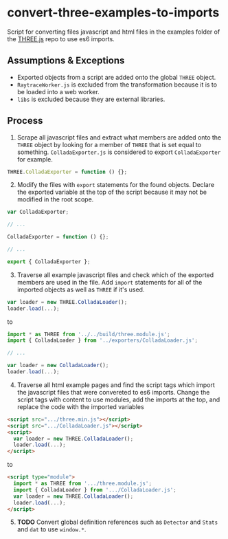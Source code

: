# convert-three-examples-to-imports

Script for converting files javascript and html files in the examples folder of the [THREE.js](https://github.com/mrdoob/three.js) repo to use es6 imports.

## Assumptions & Exceptions

- Exported objects from a script are added onto the global `THREE` object.
- `RaytraceWorker.js` is excluded from the transformation because it is to be loaded into a web worker.
- `libs` is excluded because they are external libraries.

## Process

1. Scrape all javascript files and extract what members are added onto the `THREE` object by looking for a member of `THREE` that is set equal to something. `ColladaExporter.js` is considered to export `ColladaExporter` for example.

```js
THREE.ColladaExporter = function () {};
```

2. Modify the files with `export` statements for the found objects. Declare the exported variable at the top of the script because it may not be modified in the root scope.

```js
var ColladaExporter;

// ...

ColladaExporter = function () {};

// ...

export { ColladaExporter };
```

3. Traverse all example javascript files and check which of the exported members are used in the file. Add `import` statements for all of the imported objects as well as `THREE` if it's used.

```js
var loader = new THREE.ColladaLoader();
loader.load(...);
```

to

```js
import * as THREE from '../../build/three.module.js';
import { ColladaLoader } from '../exporters/ColladaLoader.js';

// ...

var loader = new ColladaLoader();
loader.load(...);
```

4. Traverse all html example pages and find the script tags which import the javascript files that were convereted to es6 imports. Change the script tags with content to use modules, add the imports at the top, and replace the code with the imported variables

```html
<script src=".../three.min.js"></script>
<script src=".../ColladaLoader.js"></script>
<script>
  var loader = new THREE.ColladaLoader();
  loader.load(...);
</script>
```

to 

```html
<script type="module">
  import * as THREE from '.../three.module.js';
  import { ColladaLoader } from '.../ColladaLoader.js';
  var loader = new THREE.ColladaLoader();
  loader.load(...);
</script>
```

5. **TODO** Convert global definition references such as `Detector` and `Stats` and `dat` to use `window.*`.
